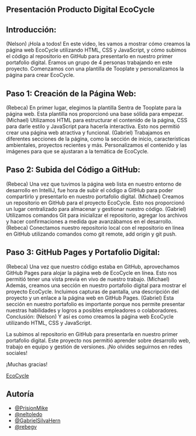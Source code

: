 ## Presentación Producto Digital EcoCycle

## Introducción:
(Nelson) ¡Hola a todos! En este video, les vamos a mostrar cómo creamos la página web EcoCycle utilizando HTML, CSS y JavaScript, y cómo subimos el código al repositorio en GitHub para presentarlo en nuestro primer portafolio digital. Éramos un grupo de 4 personas trabajando en este proyecto. Comenzamos con una plantilla de Tooplate y personalizamos la página para crear EcoCycle.

## Paso 1: Creación de la Página Web:

(Rebeca) En primer lugar, elegimos la plantilla Sentra de Tooplate para la página web. Esta plantilla nos proporcionó una base sólida para empezar.
(Michael) Utilizamos HTML para estructurar el contenido de la página, CSS para darle estilo y JavaScript para hacerla interactiva. Esto nos permitió crear una página web atractiva y funcional.
(Gabriel) Trabajamos en diferentes secciones de la página, como la sección de inicio, características ambientales, proyectos recientes y más. Personalizamos el contenido y las imágenes para que se ajustaran a la temática de EcoCycle.

## Paso 2: Subida del Código a GitHub:

(Rebeca) Una vez que tuvimos la página web lista en nuestro entorno de desarrollo en IntelliJ, fue hora de subir el código a GitHub para poder compartirlo y presentarlo en nuestro portafolio digital.
(Michael) Creamos un repositorio en GitHub para el proyecto EcoCycle. Esto nos proporcionó un lugar centralizado para almacenar y gestionar nuestro código.
(Gabriel) Utilizamos comandos Git para inicializar el repositorio, agregar los archivos y hacer confirmaciones a medida que avanzábamos en el desarrollo.
(Rebeca) Conectamos nuestro repositorio local con el repositorio en línea en GitHub utilizando comandos como git remote, add origin y git push.

## Paso 3: GitHub Pages y Portafolio Digital:

(Rebeca) Una vez que nuestro código estaba en GitHub, aprovechamos GitHub Pages para alojar la página web de EcoCycle en línea. Esto nos permitió tener una vista previa en vivo de nuestro trabajo.
(Michael) Además, creamos una sección en nuestro portafolio digital para mostrar el proyecto EcoCycle. Incluimos capturas de pantalla, una descripción del proyecto y un enlace a la página web en GitHub Pages.
(Gabriel) Esta sección en nuestro portafolio es importante porque nos permite presentar nuestras habilidades y logros a posibles empleadores o colaboradores.
Conclusión:
(Nelson) Y así es como creamos la página web EcoCycle utilizando HTML, CSS y JavaScript.

La subimos al repositorio en GitHub para presentarla en nuestro primer portafolio digital. Este proyecto nos permitió aprender sobre desarrollo web, trabajo en equipo y gestión de versiones. ¡No olvides seguirnos en redes sociales!

¡Muchas gracias!

[EcoCycle](https://rebegv.github.io/EcoCycle/)

## Autoría

- [@PrisionMike](https://github.com/MichaelPizarro)
- [@neltoledo](https://www.github.com/neltoledo)
- [@GabrielSilvaHern](https://github.com/GabrielSilvaHern)
- [@rebegv](https://www.github.com/rebegv)
